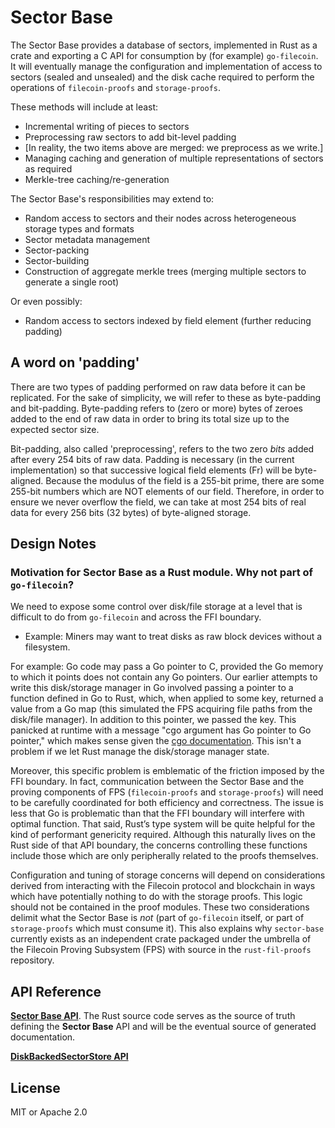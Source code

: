 # Sector Base

The Sector Base provides a database of sectors, implemented in Rust as a crate and exporting a C API for consumption by (for example) `go-filecoin`. It will eventually manage the configuration and implementation of access to sectors (sealed and unsealed) and the disk cache required to perform the operations of `filecoin-proofs` and `storage-proofs`.

These methods will include at least:
- Incremental writing of pieces to sectors
- Preprocessing raw sectors to add bit-level padding
- [In reality, the two items above are merged: we preprocess as we write.]
- Managing caching and generation of multiple representations of sectors as required
- Merkle-tree caching/re-generation

The Sector Base's responsibilities may extend to:
- Random access to sectors and their nodes across heterogeneous storage types and formats
- Sector metadata management
- Sector-packing
- Sector-building
- Construction of aggregate merkle trees (merging multiple sectors to generate a single root)

Or even possibly:
- Random access to sectors indexed by field element (further reducing padding)

## A word on 'padding'

There are two types of padding performed on raw data before it can be replicated. For the sake of simplicity, we will refer to these as byte-padding and bit-padding. Byte-padding refers to (zero or more) bytes of zeroes added to the end of raw data in order to bring its total size up to the expected sector size.

Bit-padding, also called 'preprocessing', refers to the two zero *bits* added after every 254 bits of raw data. Padding is necessary (in the current implementation) so that successive logical field elements (Fr) will be byte-aligned. Because the modulus of the field is a 255-bit prime, there are some 255-bit numbers which are NOT elements of our field. Therefore, in order to ensure we never overflow the field, we can take at most 254 bits of real data for every 256 bits (32 bytes) of byte-aligned storage.

## Design Notes

### Motivation for Sector Base as a Rust module. Why not part of `go-filecoin`?
   We need to expose some control over disk/file storage at a level that is difficult to do from `go-filecoin` and across the FFI boundary.
-   Example: Miners may want to treat disks as raw block devices without a filesystem.

  For example: Go code may pass a Go pointer to C, provided the Go memory to which it points does not contain any Go pointers. Our earlier attempts to write this disk/storage manager in Go involved passing a pointer to a function defined in Go to Rust, which, when applied to some key, returned a value from a Go map (this simulated the FPS acquiring file paths from the disk/file manager). In addition to this pointer, we passed the key. This panicked at runtime with a message "cgo argument has Go pointer to Go pointer," which makes sense given the [cgo documentation](https://golang.org/cmd/cgo/). This isn't a problem if we let Rust manage the disk/storage manager state.

   Moreover, this specific problem is emblematic of the friction imposed by the FFI boundary. In fact, communication between the Sector Base and the proving components of FPS (`filecoin-proofs` and `storage-proofs`) will need to be carefully coordinated for both efficiency and correctness. The issue is less that Go is problematic than that the FFI boundary will interfere with optimal function. That said, Rust’s type system will be quite helpful for the kind of performant genericity required. Although this naturally lives on the Rust side of that API boundary, the concerns controlling these functions include those which are only peripherally related to the proofs themselves.

 Configuration and tuning of storage concerns will depend on considerations derived from interacting with the Filecoin protocol and blockchain in ways which have potentially nothing to do with the storage proofs. This logic should not be contained in the proof modules. These two considerations delimit what the Sector Base is *not* (part of `go-filecoin` itself, or part of `storage-proofs` which must consume it). This also explains why `sector-base` currently exists as an independent crate packaged under the umbrella of the Filecoin Proving Subsystem (FPS) with source in the `rust-fil-proofs` repository.

## API Reference
[**Sector Base API**](https://github.com/filecoin-project/rust-fil-proofs/blob/master/sector-base/src/api/mod.rs). The Rust source code serves as the source of truth defining the **Sector Base** API and will be the eventual source of generated documentation.

[**DiskBackedSectorStore API**](https://github.com/filecoin-project/rust-fil-proofs/blob/master/sector-base/src/api/disk_backed_storage.rs)

## License

MIT or Apache 2.0
